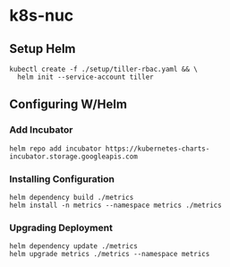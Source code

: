 # k8s-nuc

## Setup Helm

```
kubectl create -f ./setup/tiller-rbac.yaml && \
  helm init --service-account tiller
```

## Configuring W/Helm

### Add Incubator

```
helm repo add incubator https://kubernetes-charts-incubator.storage.googleapis.com
```

### Installing Configuration
```
helm dependency build ./metrics
helm install -n metrics --namespace metrics ./metrics
```

### Upgrading Deployment
```
helm dependency update ./metrics
helm upgrade metrics ./metrics --namespace metrics
```